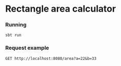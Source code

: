 # Rectangle area calculator

### Running

```
sbt run
```

### Request example

```
GET http://localhost:8080/area?a=22&b=33
```
